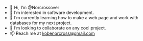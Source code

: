 - 👋 Hi, I’m @Norcrossover
- 👀 I’m interested in software development.
- 🌱 I’m currently learning how to make a web page and work with databases for my next project. 
- 💞️ I’m looking to collaborate on any cool project.
- 📫 Reach me at kobenorcross@gmail.com

<!---
Norcrossover/Norcrossover is a ✨ special ✨ repository because its `README.md` (this file) appears on your GitHub profile.
You can click the Preview link to take a look at your changes.
--->
